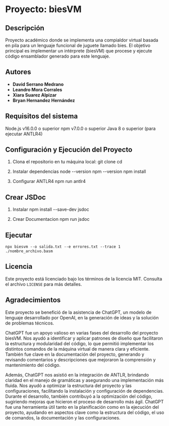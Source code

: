 # Proyecto: biesVM

## Descripción

Proyecto académico donde se implementa una compialdor virtual basada en pila para un lenguaje funcional de juguete llamado bies. El objetivo principal es implementar un intérprete (biesVM) que procese y ejecute código ensamblador generado para este lenguaje.

## Autores

- **David Serrano Medrano**
- **Leandro Mora Corrales**
- **Xiara Suarez Alpizar**
- **Bryan Hernandez Hernández**

## Requisitos del sistema

Node.js v16.0.0 o superior
npm v7.0.0 o superior
Java 8 o superior (para ejecutar ANTLR4)

## Configuración y Ejecución del Proyecto

1. Clona el repositorio en tu máquina local:
   git clone <URL-DEL-REPOSITORIO>
   cd <NOMBRE-DEL-REPOSITORIO>

2. Instalar dependencias
   node --version
   npm --version
   npm install

3. Configurar ANTLR4
   npm run antlr4

## Crear JSDoc

1. Instalar
   npm install --save-dev jsdoc

2. Crear Documentacion
   npm run jsdoc


## Ejecutar
    npx biesvm --o salida.txt --e errores.txt --trace 1 ./nombre_archivo.basm

## Licencia

Este proyecto está licenciado bajo los términos de la licencia MIT. Consulta el archivo `LICENSE` para más detalles.

## Agradecimientos

Este proyecto se benefició de la asistencia de ChatGPT, un modelo de lenguaje desarrollado por OpenAI, en la generación de ideas y la solución de problemas técnicos.

ChatGPT fue un apoyo valioso en varias fases del desarrollo del proyecto biesVM. Nos ayudó a identificar y aplicar patrones de diseño que facilitaron la estructura y modularidad del código, lo que permitió implementar los distintos comandos de la máquina virtual de manera clara y eficiente. También fue clave en la documentación del proyecto, generando y revisando comentarios y descripciones que mejoraron la comprensión y mantenimiento del código.

Además, ChatGPT nos asistió en la integración de ANTLR, brindando claridad en el manejo de gramáticas y asegurando una implementación más fluida. Nos ayudó a optimizar la estructura del proyecto y las configuraciones, facilitando la instalación y configuración de dependencias. Durante el desarrollo, también contribuyó a la optimización del código, sugiriendo mejoras que hicieron el proceso de desarrollo más ágil. ChatGPT fue una herramienta útil tanto en la planificación como en la ejecución del proyecto, ayudando en aspectos clave como la estructura del código, el uso de comandos, la documentación y las configuraciones.